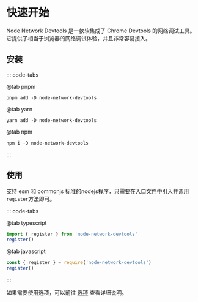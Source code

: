 # 快速开始

Node Network Devtools 是一款软集成了 Chrome Devtools 的网络调试工具。它提供了相当于浏览器的网络调试体验，并且非常容易接入。

## 安装

::: code-tabs

@tab pnpm

```bash:no-line-numbers
pnpm add -D node-network-devtools
```

@tab yarn

```bash:no-line-numbers
yarn add -D node-network-devtools
```

@tab npm

```bash:no-line-numbers
npm i -D node-network-devtools
```

:::

## 使用

支持 esm 和 commonjs 标准的nodejs程序，只需要在入口文件中引入并调用`register`方法即可。

::: code-tabs

@tab typescript

```typescript
import { register } from 'node-network-devtools'
register()
```

@tab javascript

```javascript
const { register } = require('node-network-devtools')
register()
```

:::

如果需要使用选项，可以前往 [选项](./options.md) 查看详细说明。
